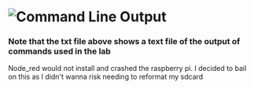# ![Command Line Output](/Labs/Lab2/lesson6_install_issue.jpg)
### Note that the txt file above shows a text file of the output of commands used in the lab
Node_red would not install and crashed the raspberry pi. I decided to bail on this as I didn't wanna risk needing to reformat my sdcard
